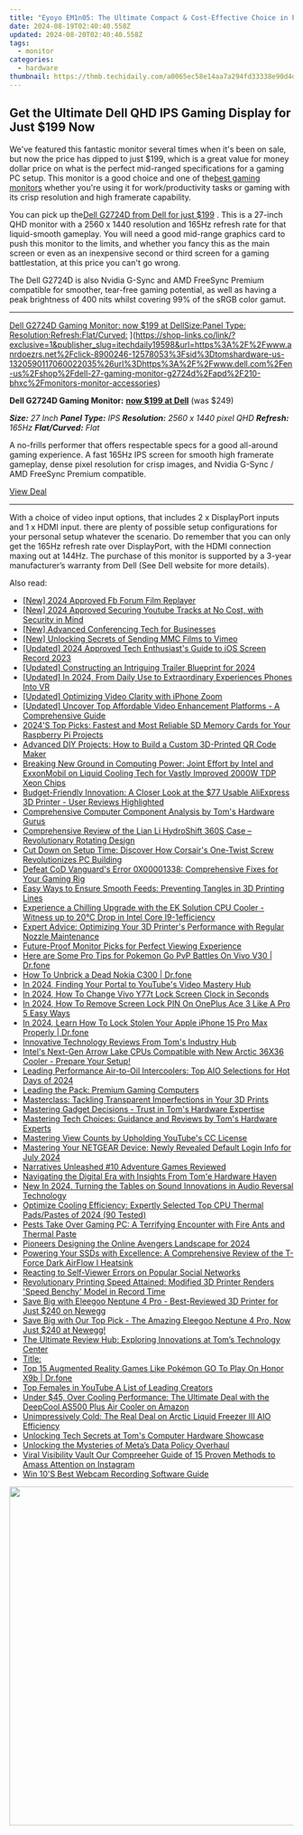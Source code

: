 ```yaml
---
title: "Eyoyo EM1n05: The Ultimate Compact & Cost-Effective Choice in Portable 10.5” Display Tech."
date: 2024-08-19T02:40:40.558Z
updated: 2024-08-20T02:40:40.558Z
tags:
  - monitor
categories:
  - hardware
thumbnail: https://thmb.techidaily.com/a0065ec58e14aa7a294fd33338e90d4d15fa577ac0b3dd7d4dd7c6264c50f140.jpg
---
```


## Get the Ultimate Dell QHD IPS Gaming Display for Just $199 Now

We've featured this fantastic monitor several times when it's been on sale, but now the price has dipped to just $199, which is a great value for money dollar price on what is the perfect mid-ranged specifications for a gaming PC setup. This monitor is a good choice and one of the[best gaming monitors](https://tools.techidaily.com) whether you're using it for work/productivity tasks or gaming with its crisp resolution and high framerate capability.

 You can pick up the[Dell G2724D from Dell for just $199](https://shop-links.co/link/?exclusive=1&publisher_slug=itechdaily19598&url=https%3A%2F%2Fwww.anrdoezrs.net%2Fclick-8900246-12578053%3Fsid%3Dtomshardware-us-5259596276975021303%26url%3Dhttps%3A%2F%2Fwww.dell.com%2Fen-us%2Fshop%2Fdell-27-gaming-monitor-g2724d%2Fapd%2F210-bhxc%2Fmonitors-monitor-accessories) . This is a 27-inch QHD monitor with a 2560 x 1440 resolution and 165Hz refresh rate for that liquid-smooth gameplay. You will need a good mid-range graphics card to push this monitor to the limits, and whether you fancy this as the main screen or even as an inexpensive second or third screen for a gaming battlestation, at this price you can't go wrong.

 The Dell G2724D is also Nvidia G-Sync and AMD FreeSync Premium compatible for smoother, tear-free gaming potential, as well as having a peak brightness of 400 nits whilst covering 99% of the sRGB color gamut.

---

[Dell G2724D Gaming Monitor: now $199 at DellSize:Panel Type: Resolution:Refresh:Flat/Curved:](https://cdn.mos.cms.futurecdn.net/m8QTTqVPw8mN2hb3RtL9WL-200-100.png "Dell G2724D Gaming Monitor: now $199 at DellSize:Panel Type: Resolution:Refresh:Flat/Curved:") ](https://shop-links.co/link/?exclusive=1&publisher_slug=itechdaily19598&url=https%3A%2F%2Fwww.anrdoezrs.net%2Fclick-8900246-12578053%3Fsid%3Dtomshardware-us-1320590117060022035%26url%3Dhttps%3A%2F%2Fwww.dell.com%2Fen-us%2Fshop%2Fdell-27-gaming-monitor-g2724d%2Fapd%2F210-bhxc%2Fmonitors-monitor-accessories)

**Dell G2724D Gaming Monitor:** [**now $199 at Dell**](https://shop-links.co/link/?exclusive=1&publisher_slug=itechdaily19598&url=https%3A%2F%2Fwww.anrdoezrs.net%2Fclick-8900246-12578053%3Fsid%3Dtomshardware-us-7695484294283494466%26url%3Dhttps%3A%2F%2Fwww.dell.com%2Fen-us%2Fshop%2Fdell-27-gaming-monitor-g2724d%2Fapd%2F210-bhxc%2Fmonitors-monitor-accessories) (was $249)  
  
_**Size:**_   _27 Inch_
_**Panel Type:**_   _IPS_
_**Resolution:**_   _2560 x 1440 pixel QHD_
_**Refresh:**_   _165Hz_
_**Flat/Curved:**_ _Flat_
  
 A no-frills performer that offers respectable specs for a good all-around gaming experience. A fast 165Hz IPS screen for smooth high framerate gameplay, dense pixel resolution for crisp images, and Nvidia G-Sync / AMD FreeSync Premium compatible.

[View Deal](https://shop-links.co/link/?exclusive=1&publisher_slug=itechdaily19598&url=https%3A%2F%2Fwww.anrdoezrs.net%2Fclick-8900246-12578053%3Fsid%3Dtomshardware-us-1320590117060022035%26url%3Dhttps%3A%2F%2Fwww.dell.com%2Fen-us%2Fshop%2Fdell-27-gaming-monitor-g2724d%2Fapd%2F210-bhxc%2Fmonitors-monitor-accessories)

---

 With a choice of video input options, that includes 2 x DisplayPort inputs and 1 x HDMI input. there are plenty of possible setup configurations for your personal setup whatever the scenario. Do remember that you can only get the 165Hz refresh rate over DisplayPort, with the HDMI connection maxing out at 144Hz. The purchase of this monitor is supported by a 3-year manufacturer’s warranty from Dell (See Dell website for more details).

<ins class="adsbygoogle"
     style="display:block"
     data-ad-format="autorelaxed"
     data-ad-client="ca-pub-7571918770474297"
     data-ad-slot="1223367746"></ins>



<ins class="adsbygoogle"
     style="display:block"
     data-ad-client="ca-pub-7571918770474297"
     data-ad-slot="8358498916"
     data-ad-format="auto"
     data-full-width-responsive="true"></ins>

<span class="atpl-alsoreadstyle">Also read:</span>
<div><ul>
<li><a href="https://facebook-videos.techidaily.com/new-2024-approved-fb-forum-film-replayer/"><u>[New] 2024 Approved  Fb Forum Film Replayer</u></a></li>
<li><a href="https://youtube-web.techidaily.com/024-approved-securing-youtube-tracks-at-no-cost-with-security-in-mind/"><u>[New] 2024 Approved  Securing Youtube Tracks at No Cost, with Security in Mind</u></a></li>
<li><a href="https://screen-video-capture.techidaily.com/new-advanced-conferencing-tech-for-businesses/"><u>[New] Advanced Conferencing Tech for Businesses</u></a></li>
<li><a href="https://vimeo-videos.techidaily.com/new-unlocking-secrets-of-sending-mmc-films-to-vimeo/"><u>[New] Unlocking Secrets of Sending MMC Films to Vimeo</u></a></li>
<li><a href="https://desktop-recording.techidaily.com/updated-2024-approved-tech-enthusiasts-guide-to-ios-screen-record-2023/"><u>[Updated] 2024 Approved  Tech Enthusiast's Guide to iOS Screen Record 2023</u></a></li>
<li><a href="https://article-knowledge.techidaily.com/updated-constructing-an-intriguing-trailer-blueprint-for-2024/"><u>[Updated] Constructing an Intriguing Trailer Blueprint for 2024</u></a></li>
<li><a href="https://fox-helps.techidaily.com/updated-in-2024-from-daily-use-to-extraordinary-experiences-phones-into-vr/"><u>[Updated] In 2024, From Daily Use to Extraordinary Experiences  Phones Into VR</u></a></li>
<li><a href="https://extra-skills.techidaily.com/updated-optimizing-video-clarity-with-iphone-zoom/"><u>[Updated] Optimizing Video Clarity with iPhone Zoom</u></a></li>
<li><a href="https://some-guidance.techidaily.com/updated-uncover-top-affordable-video-enhancement-platforms-a-comprehensive-guide/"><u>[Updated] Uncover Top Affordable Video Enhancement Platforms - A Comprehensive Guide</u></a></li>
<li><a href="https://hardware-tips.techidaily.com/2024s-top-picks-fastest-and-most-reliable-sd-memory-cards-for-your-raspberry-pi-projects/"><u>2024'S Top Picks: Fastest and Most Reliable SD Memory Cards for Your Raspberry Pi Projects</u></a></li>
<li><a href="https://hardware-tips.techidaily.com/advanced-diy-projects-how-to-build-a-custom-3d-printed-qr-code-maker/"><u>Advanced DIY Projects: How to Build a Custom 3D-Printed QR Code Maker</u></a></li>
<li><a href="https://hardware-tips.techidaily.com/breaking-new-ground-in-computing-power-joint-effort-by-intel-and-exxonmobil-on-liquid-cooling-tech-for-vastly-improved-2000w-tdp-xeon-chips/"><u>Breaking New Ground in Computing Power: Joint Effort by Intel and ExxonMobil on Liquid Cooling Tech for Vastly Improved 2000W TDP Xeon Chips</u></a></li>
<li><a href="https://hardware-tips.techidaily.com/budget-friendly-innovation-a-closer-look-at-the-77-usable-aliexpress-3d-printer-user-reviews-highlighted/"><u>Budget-Friendly Innovation: A Closer Look at the $77 Usable AliExpress 3D Printer - User Reviews Highlighted</u></a></li>
<li><a href="https://hardware-tips.techidaily.com/comprehensive-computer-component-analysis-by-toms-hardware-gurus/"><u>Comprehensive Computer Component Analysis by Tom's Hardware Gurus</u></a></li>
<li><a href="https://hardware-tips.techidaily.com/comprehensive-review-of-the-lian-li-hydroshift-360s-case-revolutionary-rotating-design/"><u>Comprehensive Review of the Lian Li HydroShift 360S Case – Revolutionary Rotating Design</u></a></li>
<li><a href="https://hardware-tips.techidaily.com/cut-down-on-setup-time-discover-how-corsairs-one-twist-screw-revolutionizes-pc-building/"><u>Cut Down on Setup Time: Discover How Corsair's One-Twist Screw Revolutionizes PC Building</u></a></li>
<li><a href="https://program-issues.techidaily.com/defeat-cod-vanguards-error-0x00001338-comprehensive-fixes-for-your-gaming-rig/"><u>Defeat CoD Vanguard's Error 0X00001338: Comprehensive Fixes for Your Gaming Rig</u></a></li>
<li><a href="https://hardware-tips.techidaily.com/easy-ways-to-ensure-smooth-feeds-preventing-tangles-in-3d-printing-lines/"><u>Easy Ways to Ensure Smooth Feeds: Preventing Tangles in 3D Printing Lines</u></a></li>
<li><a href="https://hardware-tips.techidaily.com/1723175661765-experience-a-chilling-upgrade-with-the-ek-solution-cpu-cooler-witness-up-to-20c-drop-in-intel-core-i9-1efficiency/"><u>Experience a Chilling Upgrade with the EK Solution CPU Cooler - Witness up to 20°C Drop in Intel Core I9-1efficiency</u></a></li>
<li><a href="https://hardware-tips.techidaily.com/expert-advice-optimizing-your-3d-printers-performance-with-regular-nozzle-maintenance/"><u>Expert Advice: Optimizing Your 3D Printer's Performance with Regular Nozzle Maintenance</u></a></li>
<li><a href="https://hardware-tips.techidaily.com/future-proof-monitor-picks-for-perfect-viewing-experience/"><u>Future-Proof Monitor Picks for Perfect Viewing Experience</u></a></li>
<li><a href="https://change-location.techidaily.com/here-are-some-pro-tips-for-pokemon-go-pvp-battles-on-vivo-v30-drfone-by-drfone-virtual-android/"><u>Here are Some Pro Tips for Pokemon Go PvP Battles On Vivo V30 | Dr.fone</u></a></li>
<li><a href="https://fix-guide.techidaily.com/how-to-unbrick-a-dead-nokia-c300-drfone-by-drfone-fix-android-problems-fix-android-problems/"><u>How To Unbrick a Dead Nokia C300 | Dr.fone</u></a></li>
<li><a href="https://youtube-stream.techidaily.com/in-2024-finding-your-portal-to-youtubes-video-mastery-hub/"><u>In 2024, Finding Your Portal to YouTube's Video Mastery Hub</u></a></li>
<li><a href="https://android-unlock.techidaily.com/in-2024-how-to-change-vivo-y77t-lock-screen-clock-in-seconds-by-drfone-android/"><u>In 2024, How To Change Vivo Y77t Lock Screen Clock in Seconds</u></a></li>
<li><a href="https://easy-unlock-android.techidaily.com/in-2024-how-to-remove-screen-lock-pin-on-oneplus-ace-3-like-a-pro-5-easy-ways-by-drfone-android/"><u>In 2024, How To Remove Screen Lock PIN On OnePlus Ace 3 Like A Pro 5 Easy Ways</u></a></li>
<li><a href="https://iphone-unlock.techidaily.com/in-2024-learn-how-to-lock-stolen-your-apple-iphone-15-pro-max-properly-drfone-by-drfone-ios/"><u>In 2024, Learn How To Lock Stolen Your Apple iPhone 15 Pro Max Properly | Dr.fone</u></a></li>
<li><a href="https://hardware-tips.techidaily.com/innovative-technology-reviews-from-toms-industry-hub/"><u>Innovative Technology Reviews From Tom's Industry Hub</u></a></li>
<li><a href="https://hardware-tips.techidaily.com/1723175655256-intels-next-gen-arrow-lake-cpus-compatible-with-new-arctic-36x36-cooler-prepare-your-setup/"><u>Intel's Next-Gen Arrow Lake CPUs Compatible with New Arctic 36X36 Cooler - Prepare Your Setup!</u></a></li>
<li><a href="https://hardware-tips.techidaily.com/leading-performance-air-to-oil-intercoolers-top-aio-selections-for-hot-days-of-2024/"><u>Leading Performance Air-to-Oil Intercoolers: Top AIO Selections for Hot Days of 2024</u></a></li>
<li><a href="https://hardware-tips.techidaily.com/leading-the-pack-premium-gaming-computers/"><u>Leading the Pack: Premium Gaming Computers</u></a></li>
<li><a href="https://hardware-tips.techidaily.com/masterclass-tackling-transparent-imperfections-in-your-3d-prints/"><u>Masterclass: Tackling Transparent Imperfections in Your 3D Prints</u></a></li>
<li><a href="https://hardware-tips.techidaily.com/mastering-gadget-decisions-trust-in-toms-hardware-expertise/"><u>Mastering Gadget Decisions - Trust in Tom's Hardware Expertise</u></a></li>
<li><a href="https://hardware-tips.techidaily.com/mastering-tech-choices-guidance-and-reviews-by-toms-hardware-experts/"><u>Mastering Tech Choices: Guidance and Reviews by Tom's Hardware Experts</u></a></li>
<li><a href="https://youtube-zero.techidaily.com/ring-view-counts-by-upholding-youtubes-cc-license/"><u>Mastering View Counts by Upholding YouTube's CC License</u></a></li>
<li><a href="https://technical-tips.techidaily.com/mastering-your-netgear-device-newly-revealed-default-login-info-for-july-2024/"><u>Mastering Your NETGEAR Device: Newly Revealed Default Login Info for July 2024</u></a></li>
<li><a href="https://screen-activity-recording.techidaily.com/narratives-unleashed-10-adventure-games-reviewed/"><u>Narratives Unleashed  #10 Adventure Games Reviewed</u></a></li>
<li><a href="https://hardware-tips.techidaily.com/navigating-the-digital-era-with-insights-from-tome-hardware-haven/"><u>Navigating the Digital Era with Insights From Tom'e Hardware Haven</u></a></li>
<li><a href="https://audio-shaping.techidaily.com/new-in-2024-turning-the-tables-on-sound-innovations-in-audio-reversal-technology/"><u>New In 2024, Turning the Tables on Sound Innovations in Audio Reversal Technology</u></a></li>
<li><a href="https://hardware-tips.techidaily.com/optimize-cooling-efficiency-expertly-selected-top-cpu-thermal-padspastes-of-2024-90-tested/"><u>Optimize Cooling Efficiency: Expertly Selected Top CPU Thermal Pads/Pastes of 2024 (90 Tested)</u></a></li>
<li><a href="https://hardware-tips.techidaily.com/pests-take-over-gaming-pc-a-terrifying-encounter-with-fire-ants-and-thermal-paste/"><u>Pests Take Over Gaming PC: A Terrifying Encounter with Fire Ants and Thermal Paste</u></a></li>
<li><a href="https://facebook-video-footage.techidaily.com/pioneers-designing-the-online-avengers-landscape-for-2024/"><u>Pioneers Designing the Online Avengers Landscape for 2024</u></a></li>
<li><a href="https://hardware-tips.techidaily.com/powering-your-ssds-with-excellence-a-comprehensive-review-of-the-t-force-dark-airflow-i-heatsink/"><u>Powering Your SSDs with Excellence: A Comprehensive Review of the T-Force Dark AirFlow I Heatsink</u></a></li>
<li><a href="https://facebook-clips.techidaily.com/reacting-to-self-viewer-errors-on-popular-social-networks/"><u>Reacting to Self-Viewer Errors on Popular Social Networks</u></a></li>
<li><a href="https://hardware-tips.techidaily.com/1723125187498-revolutionary-printing-speed-attained-modified-3d-printer-renders-speed-benchy-model-in-record-time/"><u>Revolutionary Printing Speed Attained: Modified 3D Printer Renders 'Speed Benchy' Model in Record Time</u></a></li>
<li><a href="https://hardware-tips.techidaily.com/save-big-with-eleegoo-neptune-4-pro-best-reviewed-3d-printer-for-just-240-on-newegg/"><u>Save Big with Eleegoo Neptune 4 Pro - Best-Reviewed 3D Printer for Just $240 on Newegg</u></a></li>
<li><a href="https://hardware-tips.techidaily.com/save-big-with-our-top-pick-the-amazing-eleegoo-neptune-4-pro-now-just-240-at-newegg/"><u>Save Big with Our Top Pick - The Amazing Eleegoo Neptune 4 Pro, Now Just $240 at Newegg!</u></a></li>
<li><a href="https://hardware-tips.techidaily.com/the-ultimate-review-hub-exploring-innovations-at-toms-technology-center/"><u>The Ultimate Review Hub: Exploring Innovations at Tom’s Technology Center</u></a></li>
<li><a href="https://hardware-tips.techidaily.com/1723125260561-title/"><u>Title:</u></a></li>
<li><a href="https://pokemon-go-android.techidaily.com/top-15-augmented-reality-games-like-pokemon-go-to-play-on-honor-x9b-drfone-by-drfone-virtual-android/"><u>Top 15 Augmented Reality Games Like Pokémon GO To Play On Honor X9b | Dr.fone</u></a></li>
<li><a href="https://youtube-sure.techidaily.com/emales-in-youtube-a-list-of-leading-creators/"><u>Top Females in YouTube  A List of Leading Creators</u></a></li>
<li><a href="https://hardware-tips.techidaily.com/under-45-over-cooling-performance-the-ultimate-deal-with-the-deepcool-as500-plus-air-cooler-on-amazon/"><u>Under $45, Over Cooling Performance: The Ultimate Deal with the DeepCool AS500 Plus Air Cooler on Amazon</u></a></li>
<li><a href="https://hardware-tips.techidaily.com/unimpressively-cold-the-real-deal-on-arctic-liquid-freezer-iii-aio-efficiency/"><u>Unimpressively Cold: The Real Deal on Arctic Liquid Freezer III AIO Efficiency</u></a></li>
<li><a href="https://hardware-tips.techidaily.com/unlocking-tech-secrets-at-toms-computer-hardware-showcase/"><u>Unlocking Tech Secrets at Tom's Computer Hardware Showcase</u></a></li>
<li><a href="https://facebook.techidaily.com/unlocking-the-mysteries-of-metas-data-policy-overhaul/"><u>Unlocking the Mysteries of Meta’s Data Policy Overhaul</u></a></li>
<li><a href="https://instagram-video-files.techidaily.com/viral-visibility-vault-our-compreeher-guide-of-15-proven-methods-to-amass-attention-on-instagram/"><u>Viral Visibility Vault  Our Compreeher Guide of 15 Proven Methods to Amass Attention on Instagram</u></a></li>
<li><a href="https://screen-mirroring-recording.techidaily.com/win-10s-best-webcam-recording-software-guide/"><u>Win 10'S Best Webcam Recording Software Guide</u></a></li>
</ul></div>

<!-- affiliate ads begin -->
<a href="https://appsumo.8odi.net/c/5597632/2082538/7443" target="_top" id="2082538"><img src="//a.impactradius-go.com/display-ad/7443-2082538" border="0" alt="" width="1200" height="600"/></a><img height="0" width="0" src="https://appsumo.8odi.net/i/5597632/2082538/7443" style="position:absolute;visibility:hidden;" border="0" />
<!-- affiliate ads end -->